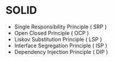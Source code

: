 # SOLID

* Single Responsibility Principle ( SRP )
* Open Closed Principle ( OCP )
* Liskov Substitution Principle ( LSP )
* Interface Segregation Principle ( ISP )
* Dependency Injection Principle ( DIP )
